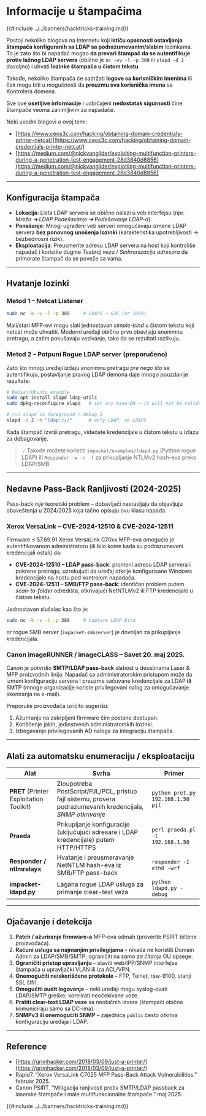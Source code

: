 # Informacije u štampačima

{{#include ../../banners/hacktricks-training.md}}

Postoji nekoliko blogova na Internetu koji **ističu opasnosti ostavljanja štampača konfiguranih sa LDAP sa podrazumevanim/slabim** lozinkama.  \
To je zato što bi napadač mogao **da prevari štampač da se autentifikuje protiv lažnog LDAP servera** (obično je `nc -vv -l -p 389` ili `slapd -d 2` dovoljno) i uhvati **lozinke štampača u čistom tekstu**.

Takođe, nekoliko štampača će sadržati **logove sa korisničkim imenima** ili čak mogu biti u mogućnosti da **preuzmu sva korisnička imena** sa Kontrolera domena.

Sve ove **osetljive informacije** i uobičajeni **nedostatak sigurnosti** čine štampače veoma zanimljivim za napadače.

Neki uvodni blogovi o ovoj temi:

- [https://www.ceos3c.com/hacking/obtaining-domain-credentials-printer-netcat/](https://www.ceos3c.com/hacking/obtaining-domain-credentials-printer-netcat/)
- [https://medium.com/@nickvangilder/exploiting-multifunction-printers-during-a-penetration-test-engagement-28d3840d8856](https://medium.com/@nickvangilder/exploiting-multifunction-printers-during-a-penetration-test-engagement-28d3840d8856)

---
## Konfiguracija štampača

- **Lokacija**: Lista LDAP servera se obično nalazi u veb interfejsu (npr. *Mreža ➜ LDAP Podešavanje ➜ Podešavanje LDAP-a*).
- **Ponašanje**: Mnogi ugrađeni veb serveri omogućavaju izmene LDAP servera **bez ponovnog unošenja lozinki** (karakteristika upotrebljivosti → bezbednosni rizik).
- **Eksploatacija**: Preusmerite adresu LDAP servera na host koji kontroliše napadač i koristite dugme *Testiraj vezu* / *Sinhronizacija adresara* da primorate štampač da se poveže sa vama.

---
## Hvatanje lozinki

### Metod 1 – Netcat Listener
```bash
sudo nc -k -v -l -p 389     # LDAPS → 636 (or 3269)
```
Mali/stari MFP-ovi mogu slati jednostavan *simple-bind* u čistom tekstu koji netcat može uhvatiti. Moderni uređaji obično prvo obavljaju anonimnu pretragu, a zatim pokušavaju vezivanje, tako da se rezultati razlikuju.

### Metod 2 – Potpuni Rogue LDAP server (preporučeno)

Zato što mnogi uređaji izdaju anonimnu pretragu *pre nego što* se autentifikuju, postavljanje pravog LDAP demona daje mnogo pouzdanije rezultate:
```bash
# Debian/Ubuntu example
sudo apt install slapd ldap-utils
sudo dpkg-reconfigure slapd   # set any base-DN – it will not be validated

# run slapd in foreground / debug 2
slapd -d 2 -h "ldap:///"      # only LDAP, no LDAPS
```
Kada štampač izvrši pretragu, videćete kredencijale u čistom tekstu u izlazu za debagovanje.

> 💡  Takođe možete koristiti `impacket/examples/ldapd.py` (Python rogue LDAP) ili `Responder -w -r -f` za prikupljanje NTLMv2 hash-eva preko LDAP/SMB.

---
## Nedavne Pass-Back Ranljivosti (2024-2025)

Pass-back *nije* teoretski problem – dobavljači nastavljaju da objavljuju obaveštenja u 2024/2025 koja tačno opisuju ovu klasu napada.

### Xerox VersaLink – CVE-2024-12510 & CVE-2024-12511

Firmware ≤ 57.69.91 Xerox VersaLink C70xx MFP-ova omogućio je autentifikovanom administratoru (ili bilo kome kada su podrazumevani kredencijali ostali) da:

* **CVE-2024-12510 – LDAP pass-back**: promeni adresu LDAP servera i pokrene pretragu, uzrokujući da uređaj otkrije konfigurisane Windows kredencijale na hostu pod kontrolom napadača.
* **CVE-2024-12511 – SMB/FTP pass-back**: identičan problem putem *scan-to-folder* odredišta, otkrivajući NetNTLMv2 ili FTP kredencijale u čistom tekstu.

Jednostavan slušalac kao što je:
```bash
sudo nc -k -v -l -p 389     # capture LDAP bind
```
or rogue SMB server (`impacket-smbserver`) je dovoljan za prikupljanje kredencijala.

### Canon imageRUNNER / imageCLASS – Savet 20. maj 2025.

Canon je potvrdio **SMTP/LDAP pass-back** slabost u desetinama Laser & MFP proizvodnih linija. Napadač sa administratorskim pristupom može da izmeni konfiguraciju servera i preuzme sačuvane kredencijale za LDAP **ili** SMTP (mnoge organizacije koriste privilegovani nalog za omogućavanje skeniranja na e-mail).

Preporuke proizvođača izričito sugerišu:

1. Ažuriranje na zakrpljeni firmware čim postane dostupan.
2. Korišćenje jakih, jedinstvenih administratorskih lozinki.
3. Izbegavanje privilegovanih AD naloga za integraciju štampača.

---
## Alati za automatsku enumeraciju / eksploataciju

| Alat | Svrha | Primer |
|------|---------|---------|
| **PRET** (Printer Exploitation Toolkit) | Zloupotreba PostScript/PJL/PCL, pristup fajl sistemu, provera podrazumevanih kredencijala, *SNMP otkrivanje* | `python pret.py 192.168.1.50 pjl` |
| **Praeda** | Prikupljanje konfiguracije (uključujući adresare i LDAP kredencijale) putem HTTP/HTTPS | `perl praeda.pl -t 192.168.1.50` |
| **Responder / ntlmrelayx** | Hvatanje i preusmeravanje NetNTLM hash-eva iz SMB/FTP pass-back | `responder -I eth0 -wrf` |
| **impacket-ldapd.py** | Lagana rogue LDAP usluga za primanje clear-text veza | `python ldapd.py -debug` |

---
## Ojačavanje i detekcija

1. **Patch / ažuriranje firmware-a** MFP-ova odmah (proverite PSIRT biltene proizvođača).
2. **Računi usluga sa najmanjim privilegijama** – nikada ne koristiti Domain Admin za LDAP/SMB/SMTP; ograničiti na *samo za čitanje* OU opsege.
3. **Ograničiti pristup upravljanju** – staviti web/IPP/SNMP interfejse štampača u upravljački VLAN ili iza ACL/VPN.
4. **Onemogućiti neiskorišćene protokole** – FTP, Telnet, raw-9100, stariji SSL šifri.
5. **Omogućiti audit logovanje** – neki uređaji mogu syslog-ovati LDAP/SMTP greške; korelirati neočekivane veze.
6. **Pratiti clear-text LDAP veze** sa neobičnih izvora (štampači obično komuniciraju samo sa DC-ima).
7. **SNMPv3 ili onemogućiti SNMP** – zajednica `public` često otkriva konfiguraciju uređaja i LDAP.

---
## Reference

- [https://grimhacker.com/2018/03/09/just-a-printer/](https://grimhacker.com/2018/03/09/just-a-printer/)
- Rapid7. “Xerox VersaLink C7025 MFP Pass-Back Attack Vulnerabilities.” februar 2025.
- Canon PSIRT. “Mitigacija ranjivosti protiv SMTP/LDAP passback za laserske štampače i male multifunkcionalne štampače.” maj 2025.

{{#include ../../banners/hacktricks-training.md}}
